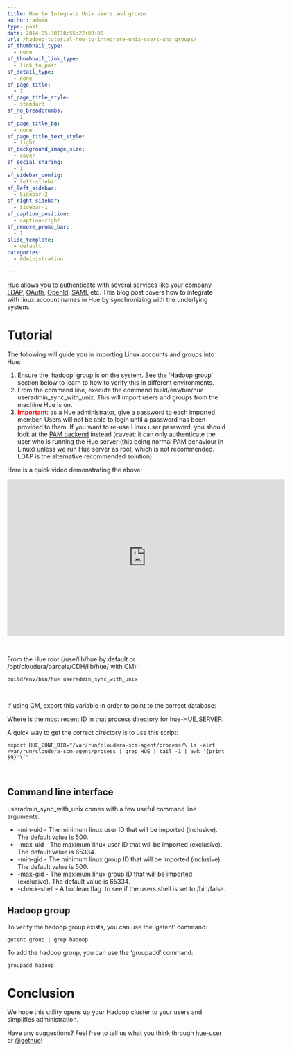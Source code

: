 ```yaml
---
title: How to Integrate Unix users and groups
author: admin
type: post
date: 2014-05-30T18:55:22+00:00
url: /hadoop-tutorial-how-to-integrate-unix-users-and-groups/
sf_thumbnail_type:
  - none
sf_thumbnail_link_type:
  - link_to_post
sf_detail_type:
  - none
sf_page_title:
  - 1
sf_page_title_style:
  - standard
sf_no_breadcrumbs:
  - 1
sf_page_title_bg:
  - none
sf_page_title_text_style:
  - light
sf_background_image_size:
  - cover
sf_social_sharing:
  - 1
sf_sidebar_config:
  - left-sidebar
sf_left_sidebar:
  - Sidebar-2
sf_right_sidebar:
  - Sidebar-1
sf_caption_position:
  - caption-right
sf_remove_promo_bar:
  - 1
slide_template:
  - default
categories:
  - Administration

---
```

Hue allows you to authenticate with several services like your company [LDAP][1], [OAuth][2], [OpenId][3], [SAML][4] etc. This blog post covers how to integrate with linux account names in Hue by synchronizing with the underlying system.

# Tutorial

The following will guide you in importing Linux accounts and groups into Hue:

  1. Ensure the ‘hadoop’ group is on the system. See the ‘Hadoop group’ section below to learn to how to verify this in different environments.
  2. From the command line, execute the command build/env/bin/hue useradmin_sync_with_unix. This will import users and groups from the machine Hue is on.
  3. <span style="color: #ff0000;"><b>Important</b></span>: as a Hue administrator, give a password to each imported member. Users will not be able to login until a password has been provided to them. If you want to re-use Linux user password, you should look at the [PAM backend][5] instead (caveat: it can only authenticate the user who is running the Hue server (this being normal PAM behaviour in Linux) unless we run Hue server as root, which is not recommended. LDAP is the alternative recommended solution).

Here is a quick video demonstrating the above:

<iframe src="https://player.vimeo.com/video/95543156?dnt=1&app_id=122963" width="640" height="360" frameborder="0" title="Hadoop Tutorial: Unix accounts in Hue" allow="autoplay; fullscreen" allowfullscreen></iframe>

&nbsp;

From the Hue root (/use/lib/hue by default or /opt/cloudera/parcels/CDH/lib/hue/ with CM):

<pre><code class="bash">build/env/bin/hue useradmin_sync_with_unix</code></pre>

&nbsp;

If using CM, export this variable in order to point to the correct database:

Where <id> is the most recent ID in that process directory for hue-HUE_SERVER.

A quick way to get the correct directory is to use this script:

<pre><code class="bash">export HUE_CONF_DIR="/var/run/cloudera-scm-agent/process/\`ls -alrt /var/run/cloudera-scm-agent/process | grep HUE | tail -1 | awk '{print $9}'\`"</code></pre>

&nbsp;

## Command line interface

useradmin_sync_with_unix comes with a few useful command line arguments:

  * -min-uid - The minimum linux user ID that will be imported (inclusive). The default value is 500.
  * -max-uid - The maximum linux user ID that will be imported (exclusive). The default value is 65334.
  * -min-gid - The minimum linux group ID that will be imported (inclusive). The default value is 500.
  * -max-gid - The maximum linux group ID that will be imported (exclusive). The default value is 65334.
  * -check-shell - A boolean flag  to see if the users shell is set to /bin/false.

## Hadoop group

To verify the hadoop group exists, you can use the ‘getent’ command:

<pre><code class="bash">getent group | grep hadoop</code></pre>

To add the hadoop group, you can use the ‘groupadd’ command:

<pre><code class="bash">groupadd hadoop</code></pre>

#

# Conclusion

We hope this utility opens up your Hadoop cluster to your users and simplifies administration.

Have any suggestions? Feel free to tell us what you think through [hue-user][6] or [@gethue][7]!

 [1]: https://gethue.com/making-hadoop-accessible-to-your-employees-with-ldap/
 [2]: https://github.com/cloudera/hue/blob/master/desktop/conf.dist/hue.ini#L433
 [3]: https://github.com/cloudera/hue/blob/master/desktop/conf.dist/hue.ini#L414
 [4]: https://gethue.com/sso-with-hue-new-saml-backend/
 [5]: https://github.com/cloudera/hue/blob/master/desktop/conf.dist/hue.ini#L134
 [6]: https://groups.google.com/a/cloudera.org/forum/?fromgroups#!forum/hue-user
 [7]: https://twitter.com/gethue
